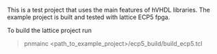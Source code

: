 This is a test project that uses the main features of hVHDL libraries. The example project is built and tested with lattice ECP5 fpga.

To build the lattice project run
> pnmainc <path_to_example_project>/ecp5_build/build_ecp5.tcl
